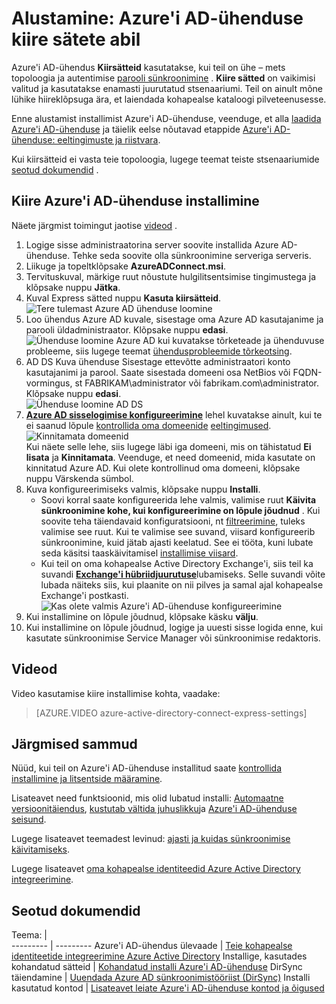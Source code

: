 <properties
    pageTitle="Azure'i AD-ühendus: Alustamine kiire sätete abil | Microsoft Azure'i"
    description="Saate teada, kuidas alla laadida, installida ja käitada häälestusviisardi jaoks Azure'i AD-ühenduse."
    services="active-directory"
    documentationCenter=""
    authors="andkjell"
    manager="femila"
    editor="curtand"/>

<tags
    ms.service="active-directory"
    ms.workload="identity"
    ms.tgt_pltfrm="na"
    ms.devlang="na"
    ms.topic="get-started-article"
    ms.date="09/13/2016"
    ms.author="billmath"/>

# <a name="getting-started-with-azure-ad-connect-using-express-settings"></a>Alustamine: Azure'i AD-ühenduse kiire sätete abil
Azure'i AD-ühendus **Kiirsätteid** kasutatakse, kui teil on ühe – mets topoloogia ja autentimise [parooli sünkroonimine](../active-directory-aadconnectsync-implement-password-synchronization.md) . **Kiire sätted** on vaikimisi valitud ja kasutatakse enamasti juurutatud stsenaariumi. Teil on ainult mõne lühike hiireklõpsuga ära, et laiendada kohapealse kataloogi pilveteenusesse.

Enne alustamist installimist Azure'i AD-ühenduse, veenduge, et alla [laadida Azure'i AD-ühenduse](http://go.microsoft.com/fwlink/?LinkId=615771) ja täielik eelse nõutavad etappide [Azure'i AD-ühenduse: eeltingimuste ja riistvara](../active-directory-aadconnect-prerequisites.md).

Kui kiirsätteid ei vasta teie topoloogia, lugege teemat teiste stsenaariumide [seotud dokumendid](#related-documentation) .

## <a name="express-installation-of-azure-ad-connect"></a>Kiire Azure'i AD-ühenduse installimine
Näete järgmist toimingut jaotise [videod](#videos) .

1. Logige sisse administraatorina server soovite installida Azure AD-ühenduse. Tehke seda soovite olla sünkroonimine serveriga serveris.
2. Liikuge ja topeltklõpsake **AzureADConnect.msi**.
3. Tervituskuval, märkige ruut nõustute hulgilitsentsimise tingimustega ja klõpsake nuppu **Jätka**.  
4. Kuval Express sätted nuppu **Kasuta kiirsätteid**.  
![Tere tulemast Azure AD ühenduse loomine](./media/active-directory-aadconnect-get-started-express/express.png)
5. Loo ühendus Azure AD kuvale, sisestage oma Azure AD kasutajanime ja parooli üldadministraator. Klõpsake nuppu **edasi**.  
![Ühenduse loomine Azure AD](./media/active-directory-aadconnect-get-started-express/connectaad.png) kui kuvatakse tõrketeade ja ühenduvuse probleeme, siis lugege teemat [ühendusprobleemide tõrkeotsing](../active-directory-aadconnect-troubleshoot-connectivity.md).
6. AD DS Kuva ühenduse Sisestage ettevõtte administraatori konto kasutajanimi ja parool. Saate sisestada domeeni osa NetBios või FQDN-vormingus, st FABRIKAM\administrator või fabrikam.com\administrator. Klõpsake nuppu **edasi**.  
![Ühenduse loomine AD DS](./media/active-directory-aadconnect-get-started-express/connectad.png)
7. [**Azure AD sisselogimise konfigureerimine**](../active-directory-aadconnect-user-signin.md#azure-ad-sign-in-configuration) lehel kuvatakse ainult, kui te ei saanud lõpule [kontrollida oma domeenide](../active-directory-add-domain.md) [eeltingimused](../active-directory-aadconnect-prerequisites.md).
![Kinnitamata domeenid](./media/active-directory-aadconnect-get-started-express/unverifieddomain.png)  
Kui näete selle lehe, siis lugege läbi iga domeeni, mis on tähistatud **Ei lisata** ja **Kinnitamata**. Veenduge, et need domeenid, mida kasutate on kinnitatud Azure AD. Kui olete kontrollinud oma domeeni, klõpsake nuppu Värskenda sümbol.
8. Kuva konfigureerimiseks valmis, klõpsake nuppu **Installi**.
    - Soovi korral saate konfigureerida lehe valmis, valimise ruut **Käivita sünkroonimine kohe, kui konfigureerimine on lõpule jõudnud** . Kui soovite teha täiendavaid konfiguratsiooni, nt [filtreerimine](../active-directory-aadconnectsync-configure-filtering.md), tuleks valimise see ruut. Kui te valimise see suvand, viisard konfigureerib sünkroonimine, kuid jätab ajasti keelatud. See ei tööta, kuni lubate seda käsitsi taaskäivitamisel [installimise viisard](../active-directory-aadconnectsync-installation-wizard.md).
    - Kui teil on oma kohapealse Active Directory Exchange'i, siis teil ka suvandi [**Exchange'i hübriidjuurutuse**](https://technet.microsoft.com/library/jj200581.aspx)lubamiseks. Selle suvandi võite lubada näiteks siis, kui plaanite on nii pilves ja samal ajal kohapealse Exchange'i postkasti.
![Kas olete valmis Azure'i AD-ühenduse konfigureerimine](./media/active-directory-aadconnect-get-started-express/readytoconfigure.png)
9. Kui installimine on lõpule jõudnud, klõpsake käsku **välju**.
10. Kui installimine on lõpule jõudnud, logige ja uuesti sisse logida enne, kui kasutate sünkroonimise Service Manager või sünkroonimise redaktoris.

## <a name="videos"></a>Videod

Video kasutamise kiire installimise kohta, vaadake:

>[AZURE.VIDEO azure-active-directory-connect-express-settings]

## <a name="next-steps"></a>Järgmised sammud
Nüüd, kui teil on Azure'i AD-ühenduse installitud saate [kontrollida installimine ja litsentside määramine](../active-directory-aadconnect-whats-next.md).

Lisateavet need funktsioonid, mis olid lubatud installi: [Automaatne versioonitäiendus](../active-directory-aadconnect-feature-automatic-upgrade.md), [kustutab vältida juhuslikku](../active-directory-aadconnectsync-feature-prevent-accidental-deletes.md)ja [Azure'i AD-ühenduse seisund](../active-directory-aadconnect-health-sync.md).

Lugege lisateavet teemadest levinud: [ajasti ja kuidas sünkroonimise käivitamiseks](../active-directory-aadconnectsync-feature-scheduler.md).

Lugege lisateavet [oma kohapealse identiteedid Azure Active Directory integreerimine](../active-directory-aadconnect.md).

## <a name="related-documentation"></a>Seotud dokumendid

Teema: |  
--------- | ---------
Azure'i AD-ühendus ülevaade | [Teie kohapealse identiteetide integreerimine Azure Active Directory](../active-directory-aadconnect.md)
Installige, kasutades kohandatud sätteid | [Kohandatud installi Azure'i AD-ühenduse](active-directory-aadconnect-get-started-custom.md)
DirSync täiendamine | [Uuendada Azure AD sünkroonimistööriist (DirSync)](active-directory-aadconnect-dirsync-upgrade-get-started.md)
Installi kasutatud kontod | [Lisateavet leiate Azure'i AD-ühenduse kontod ja õigused](active-directory-aadconnect-accounts-permissions.md)
